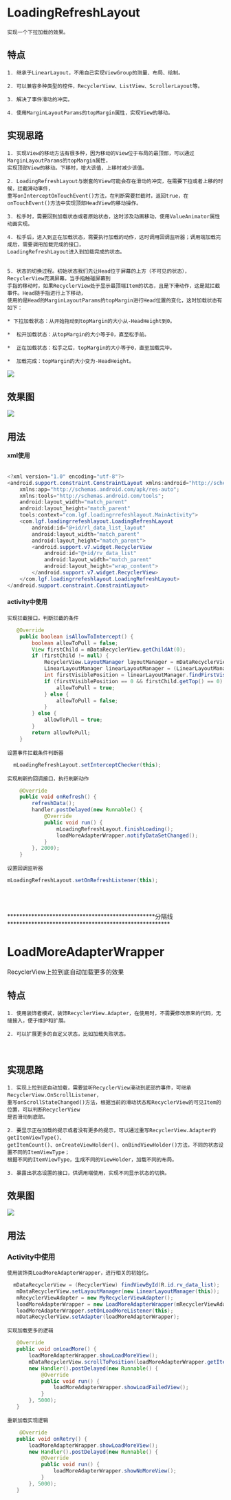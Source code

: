 # LoadingRefreshLayout
    实现一个下拉加载的效果。

## 特点

	1. 继承于LinearLayout，不用自己实现ViewGroup的测量、布局、绘制。
  
	2. 可以兼容多种类型的控件，RecyclerView、ListView、ScrollerLayout等。
  
	3. 解决了事件滑动的冲突。
  
	4. 使用MarginLayoutParams的topMargin属性，实现View的移动。


## 实现思路


	1. 实现View的移动方法有很多种，因为移动的View位于布局的最顶部，可以通过MarginLayoutParams的topMargin属性，
    实现顶部View的移动。下移时，增大该值，上移时减少该值。
    
	2. LoadingRefreshLayout与嵌套的View可能会存在滑动的冲突，在需要下拉或者上移的时候，拦截滑动事件，
    重写onInterceptOnTouchEvent()方法，在判断需要拦截时，返回true，在onTouchEvent()方法中实现顶部HeadView的移动操作。
    
	3. 松手时，需要回到加载状态或者原始状态，这时涉及动画移动，使用ValueAnimator属性动画实现。
  
	4. 松手后，进入到正在加载状态，需要执行加载的动作，这时调用回调监听器；调用端加载完成后，需要调用加载完成的接口，
    LoadingRefreshLayout进入到加载完成的状态。


	5. 状态的切换过程。初始状态我们先让Head位于屏幕的上方（不可见的状态），RecyclerView充满屏幕。当手指触碰屏幕到
    手指的移动时，如果RecyclerView处于显示最顶端Item的状态，且是下滑动作，这是就拦截事件。Head随手指进行上下移动，
    使用的是Head的MarginLayoutParams的topMargin进行Head位置的变化，这时加载状态有如下：

	* 下拉加载状态：从开始拖动到topMargin的大小从-HeadHeight到0。
  
	*  松开加载状态：从topMargin的大小等于0，直至松手前。
  
	*  正在加载状态：松手之后，topMargin的大小等于0，直至加载完毕。
  
	*  加载完成：topMargin的大小变为-HeadHeight。
	
![](https://github.com/Garment-Lee/LoadingRefreshLayout/raw/master/img/loadrefreshLayout.png)  



## 效果图
![](https://github.com/Garment-Lee/LoadingRefreshLayout/raw/master/img/LoadRefreshLayout-refresh.gif)  


## 用法

#### xml使用
``` java

<?xml version="1.0" encoding="utf-8"?>
<android.support.constraint.ConstraintLayout xmlns:android="http://schemas.android.com/apk/res/android";
    xmlns:app="http://schemas.android.com/apk/res-auto";
    xmlns:tools="http://schemas.android.com/tools";
    android:layout_width="match_parent"
    android:layout_height="match_parent"
    tools:context="com.lgf.loadingrrefeshlayout.MainActivity">
    <com.lgf.loadingrrefeshlayout.LoadingRefreshLayout
        android:id="@+id/rl_data_list_layout"
        android:layout_width="match_parent"
        android:layout_height="match_parent">
        <android.support.v7.widget.RecyclerView
            android:id="@+id/rv_data_list"
            android:layout_width="match_parent"
            android:layout_height="wrap_content">
        </android.support.v7.widget.RecyclerView>
    </com.lgf.loadingrrefeshlayout.LoadingRefreshLayout>
</android.support.constraint.ConstraintLayout>


```
#### activity中使用

	实现拦截接口，判断拦截的条件
``` java
   @Override
    public boolean isAllowToIntercept() {
        boolean allowToPull = false;
        View firstChild = mDataRecyclerView.getChildAt(0);
        if (firstChild != null) {
            RecyclerView.LayoutManager layoutManager = mDataRecyclerView.getLayoutManager();
            LinearLayoutManager linearLayoutManager = (LinearLayoutManager) layoutManager;
            int firstVisiblePosition = linearLayoutManager.findFirstVisibleItemPosition();
            if (firstVisiblePosition == 0 && firstChild.getTop() == 0) {
                allowToPull = true;
            } else {
                allowToPull = false;
            }
        } else {
            allowToPull = true;
        }
        return allowToPull;
    }

```

	设置事件拦截条件判断器
``` java
  mLoadingRefreshLayout.setInterceptChecker(this);

```

	实现刷新的回调接口，执行刷新动作
``` java
    @Override
    public void onRefresh() {
        refreshData();
        handler.postDelayed(new Runnable() {
            @Override
            public void run() {
                mLoadingRefreshLayout.finishLoading();
                loadMoreAdapterWrapper.notifyDataSetChanged();
            }
        }, 2000);
    }

```

	设置回调监听器
``` java
mLoadingRefreshLayout.setOnRefreshListener(this);

```
<br>
<br>
<br>
*************************************************分隔线******************************************************

# LoadMoreAdapterWrapper
RecyclerView上拉到底自动加载更多的效果

## 特点

	1. 使用装饰者模式，装饰RecyclerView.Adapter，在使用时，不需要修改原来的代码，无缝接入，便于维护和扩展。
  
	2. 可以扩展更多的自定义状态，比如加载失败状态。
  
  
## 实现思路

	1. 实现上拉到底自动加载，需要监听RecyclerView滑动到底部的事件，可继承RecyclerView.OnScrollListener，
    重写onScrollStateChanged()方法，根据当前的滑动状态和RecyclerView的可见Item的位置，可以判断RecyclerView
    是否滑动到底部。
    
	2. 要显示正在加载的提示或者没有更多的提示，可以通过重写RecyclerView.Adapter的getItemViewType()、
    getItemCount()、onCreateViewHolder()、onBindViewHolder()方法，不同的状态设置不同的ItemViewType；
    根据不同的ItemViewType，生成不同的ViewHolder，加载不同的布局。
    
	3. 暴露出状态设置的接口，供调用端使用，实现不同显示状态的切换。


## 效果图
![](https://github.com/Garment-Lee/LoadingRefreshLayout/raw/master/img/LoadRefreshLayout-loadmore5.gif)  


## 用法

### Activity中使用

    使用装饰类LoadMoreAdapterWrapper，进行相关的初始化。
    
 ``` java
   mDataRecyclerView = (RecyclerView) findViewById(R.id.rv_data_list);
    mDataRecyclerView.setLayoutManager(new LinearLayoutManager(this));
    mRecyclerViewAdapter = new MyRecyclerViewAdapter();
    loadMoreAdapterWrapper = new LoadMoreAdapterWrapper(mRecyclerViewAdapter);
    loadMoreAdapterWrapper.setOnLoadMoreListener(this);
    mDataRecyclerView.setAdapter(loadMoreAdapterWrapper);

 ```
 
    实现加载更多的逻辑
    
 ``` java
    @Override
    public void onLoadMore() {
        loadMoreAdapterWrapper.showLoadMoreView();
        mDataRecyclerView.scrollToPosition(loadMoreAdapterWrapper.getItemCount() -1);
        new Handler().postDelayed(new Runnable() {
            @Override
            public void run() {
                loadMoreAdapterWrapper.showLoadFailedView();
            }
        }, 5000);
    }
 ```
 
 
    重新加载实现逻辑
    
 ``` java
     @Override
    public void onRetry() {
        loadMoreAdapterWrapper.showLoadMoreView();
        new Handler().postDelayed(new Runnable() {
            @Override
            public void run() {
                loadMoreAdapterWrapper.showNoMoreView();
            }
        }, 5000);
    }

 
 ```
 








